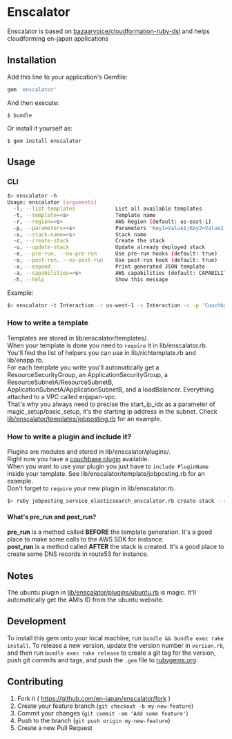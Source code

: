 # Enscalator

Enscalator is based on [bazaarvoice/cloudformation-ruby-dsl](https://github.com/bazaarvoice/cloudformation-ruby-dsl) and helps cloudforming en-japan applications

## Installation

Add this line to your application's Gemfile:

```ruby
gem 'enscalator'
```

And then execute:

    $ bundle

Or install it yourself as:

    $ gem install enscalator

## Usage

### CLI

```bash
$> enscalator -h
Usage: enscalator [arguments]
  -l, --list-templates             List all available templates
  -t, --template=<s>               Template name
  -r, --region=<s>                 AWS Region (default: us-east-1)
  -p, --parameters=<s>             Parameters 'Key1=Value1;Key2=Value2'
  -s, --stack-name=<s>             Stack name
  -c, --create-stack               Create the stack
  -u, --update-stack               Update already deployed stack
  -e, --pre-run, --no-pre-run      Use pre-run hooks (default: true)
  -o, --post-run, --no-post-run    Use post-run hook (default: true)
  -x, --expand                     Print generated JSON template
  -a, --capabilities=<s>           AWS capabilities (default: CAPABILITY_IAM)
  -h, --help                       Show this message
```

Example:
```bash
$> enscalator -t Interaction -r us-west-1 -s Interaction -c -p 'CouchbaseInteractionKeyName=test;WebServerPort=9000'
```

### How to write a template
Templates are stored in lib/enscalator/templates/.  
When your template is done you need to `require` it in lib/enscalator.rb.  
You'll find the list of helpers you can use in lib/richtemplate.rb and lib/enapp.rb.  
For each template you write you'll automatically get a ResourceSecurityGroup, an ApplicationSecurityGroup, a ResourceSubnetA/ResourceSubnetB, ApplicationSubnetA/ApplicationSubnetB, and a loadBalancer. Everything attached to a VPC called enjapan-vpc.  
That's why you always need to precise the start_ip_idx as a parameter of magic_setup/basic_setup, it's the starting ip address in the subnet.
Check [lib/enscalator/templates/jobposting.rb](lib/enscalator/templates/jobposting.rb) for an example.


### How to write a plugin and include it?
Plugins are modules and stored in lib/enscalator/plugins/.  
Right now you have a [couchbase plugin](lib/enscalator/plugins/couchbase.rb) available.  
When you want to use your plugin you just have to `include PluginName` inside your template. See lib/enscalator/template/jobposting.rb for an example.  
Don't forget to `require` your new plugin in lib/enscalator.rb.

```bash
$> ruby jobposting_service_elasticsearch_enscalator.rb create-stack --region us-west-1  --stack-name jobposting-elasticsearch --parameters 'KeyName=test;WebServerPort=9000'
```

#### What's pre_run and post_run?
**pre_run** is a method called **BEFORE** the template generation. It's a good place to make some calls to the AWS SDK for instance.  
**post_run** is a method called **AFTER** the stack is created. It's a good place to create some DNS records in route53 for instance.

## Notes
The ubuntu plugin in [lib/enscalator/plugins/ubuntu.rb](lib/enscalator/plugins/ubuntu.rb) is magic. It'll automatically get the AMIs ID from the ubuntu website.

## Development

To install this gem onto your local machine, run `bundle && bundle exec rake install`. To release a new version, update the version number in `version.rb`, and then run `bundle exec rake release` to create a git tag for the version, push git commits and tags, and push the `.gem` file to [rubygems.org](https://rubygems.org).

## Contributing

1. Fork it ( https://github.com/en-japan/enscalator/fork )
2. Create your feature branch (`git checkout -b my-new-feature`)
3. Commit your changes (`git commit -am 'Add some feature'`)
4. Push to the branch (`git push origin my-new-feature`)
5. Create a new Pull Request